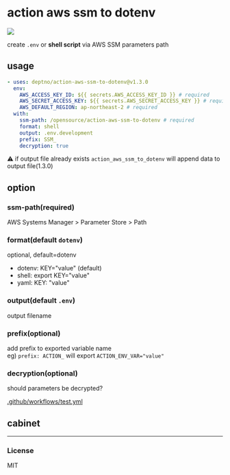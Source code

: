 # action aws ssm to dotenv
![](https://github.com/deptno/action-aws-ssm-to-dotenv/workflows/v1/badge.svg)

create `.env` or **shell script** via AWS SSM parameters path

## usage

```yaml
- uses: deptno/action-aws-ssm-to-dotenv@v1.3.0
  env:
    AWS_ACCESS_KEY_ID: ${{ secrets.AWS_ACCESS_KEY_ID }} # required
    AWS_SECRET_ACCESS_KEY: ${{ secrets.AWS_SECRET_ACCESS_KEY }} # required
    AWS_DEFAULT_REGION: ap-northeast-2 # required
  with:
    ssm-path: /opensource/action-aws-ssm-to-dotenv # required
    format: shell
    output: .env.development
    prefix: SSM_
    decryption: true
```

⚠️ if output file already exists `action_aws_ssm_to_dotenv` will append data to output file(1.3.0)

## option

### ssm-path(required)
AWS Systems Manager > Parameter Store > Path

### format(default `dotenv`)
optional, default=dotenv  
  - dotenv: KEY="value" (default)
  - shell: export KEY="value"  
  - yaml: KEY: "value" 
  
### output(default `.env`)
output filename

### prefix(optional)
add prefix to exported variable name  
eg) `prefix: ACTION_` will export `ACTION_ENV_VAR="value"`

### decryption(optional)
should parameters be decrypted?

[.github/workflows/test.yml](.github/workflows/test.yml)

## cabinet

---
### License
MIT
